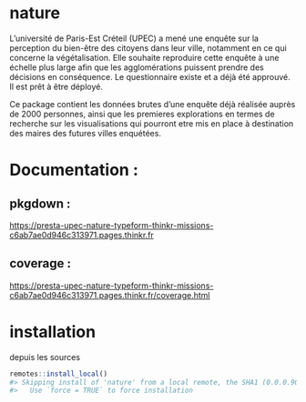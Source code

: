 
<!-- README.md is generated from README.Rmd. Please edit that file -->

# nature

L’université de Paris-Est Créteil (UPEC) a mené une enquête sur la
perception du bien-être des citoyens dans leur ville, notamment en ce
qui concerne la végétalisation. Elle souhaite reproduire cette enquête à
une échelle plus large afin que les agglomérations puissent prendre des
décisions en conséquence. Le questionnaire existe et a déjà été
approuvé. Il est prêt à être déployé.

Ce package contient les données brutes d’une enquête déjà réalisée
auprès de 2000 personnes, ainsi que les premieres explorations en termes
de recherche sur les visualisations qui pourront etre mis en place à
destination des maires des futures villes enquétées.

# Documentation :

## pkgdown :

<https://presta-upec-nature-typeform-thinkr-missions-c6ab7ae0d946c313971.pages.thinkr.fr>

## coverage :

<https://presta-upec-nature-typeform-thinkr-missions-c6ab7ae0d946c313971.pages.thinkr.fr/coverage.html>

# installation

depuis les sources

``` r
remotes::install_local()
#> Skipping install of 'nature' from a local remote, the SHA1 (0.0.0.90) has not changed since last install.
#>   Use `force = TRUE` to force installation
```
